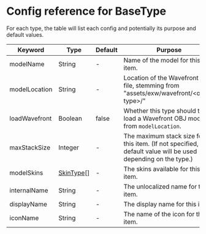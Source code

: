 # Config reference for BaseType

For each type, the table will list each config and potentially its purpose and default values.

| Keyword       | Type                      | Default | Purpose                                                                                                       |
|---------------|---------------------------|---------|---------------------------------------------------------------------------------------------------------------|
| modelName     | String                    | -       | Name of the model for this item.                                                                              |
| modelLocation | String                    | -       | Location of the Wavefront OBJ file, stemming from "assets/exw/wavefront/\<object type>/"                      |
| loadWavefront | Boolean                   | false   | Whether this type should try to load a Wavefront OBJ model from `modelLocation`.                              |
| maxStackSize  | Integer                   | -       | The maximum stack size for this item. (If not specified, a default value will be used depending on the type.) |
| modelSkins    | [SkinType](SkinType.md)[] | -       | The skins available for this item.                                                                            |
| internalName  | String                    | -       | The unlocalized name for this item.                                                                           |
| displayName   | String                    | -       | The display name for this item.                                                                               |
| iconName      | String                    | -       | The name of the icon for this item.                                                                           |